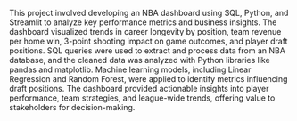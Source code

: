 This project involved developing an NBA dashboard using SQL, Python, and Streamlit to analyze key performance metrics and business insights. The dashboard visualized trends in career longevity by position, team revenue per home win, 3-point shooting impact on game outcomes, and player draft positions. SQL queries were used to extract and process data from an NBA database, and the cleaned data was analyzed with Python libraries like pandas and matplotlib. Machine learning models, including Linear Regression and Random Forest, were applied to identify metrics influencing draft positions. The dashboard provided actionable insights into player performance, team strategies, and league-wide trends, offering value to stakeholders for decision-making.
